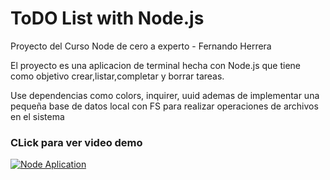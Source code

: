 # ToDO List with Node.js
Proyecto del Curso Node de cero a experto - Fernando Herrera

El proyecto es una aplicacion de terminal hecha con Node.js que tiene como objetivo crear,listar,completar y borrar tareas.

Use dependencias como colors, inquirer, uuid ademas  de implementar una pequeña base de datos local con FS para realizar operaciones de archivos en el sistema

### CLick para ver video demo
[![Node Aplication](https://img.youtube.com/vi/nw1rpF7-R8Q/0.jpg)](https://www.youtube.com/watch?v=nw1rpF7-R8Q "Node Aplication")


